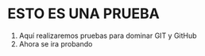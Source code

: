 # ESTO ES UNA PRUEBA

1. Aquí realizaremos pruebas para dominar GIT y GitHub
2. Ahora se ira probando
